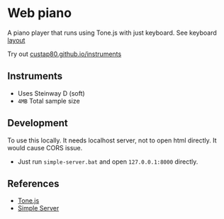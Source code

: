 # Web piano
A piano player that runs using Tone.js with just keyboard. See keyboard [layout](keyboard-layout.png)

Try out  [custap80.github.io/instruments](https://custap80.github.io/instruments)

## Instruments
- Uses Steinway D (soft)
- `4MB` Total sample size

## Development
To use this locally. It needs localhost server, not to open html directly. It would cause CORS issue.
- Just run `simple-server.bat` and open `127.0.0.1:8000` directly.

## References
- [Tone.js](https://github.com/Tonejs/Tone.js)
- [Simple Server](https://github.com/TheWaWaR/simple-http-server)
